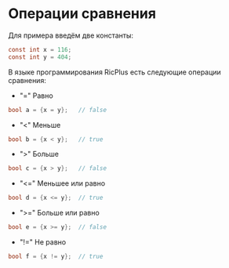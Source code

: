 # Операции сравнения

Для примера введём две константы:
```C
const int x = 116;
const int y = 404;
```

В языке программирования RicPlus есть следующие операции сравнения:
- "=" Равно
```C
bool a = {x = y};   // false
```
- "<" Меньше
```C
bool b = {x < y};   // true
```
- ">" Больше
```C
bool c = {x > y};   // false
```
- "<=" Меньшее или равно
```C
bool d = {x <= y};  // true
```
- ">=" Больше или равно
```C
bool e = {x >= y};  // false
```
- "!=" Не равно
```C
bool f = {x != y};  // true
```
